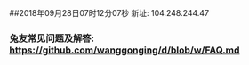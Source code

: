 ##2018年09月28日07时12分07秒 新址: 104.248.244.47
### 兔友常见问题及解答: https://github.com/wanggonging/d/blob/w/FAQ.md
